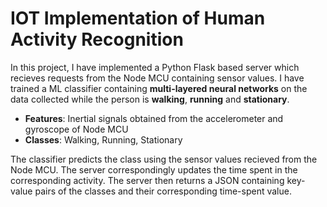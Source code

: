# IOT Implementation of Human Activity Recognition
In this project, I have implemented a Python Flask based server which recieves requests from the Node MCU containing sensor values.
I have trained a ML classifier containing **multi-layered neural networks** on the data collected while the person is **walking**, **running** and **stationary**.<br />
- **Features**: Inertial signals obtained from the accelerometer and gyroscope of Node MCU
- **Classes**: Walking, Running, Stationary<br />

The classifier predicts the class using the sensor values recieved from the Node MCU.
The server correspondingly updates the time spent in the corresponding activity.
The server then returns a JSON containing key-value pairs of the classes and their corresponding time-spent value.
